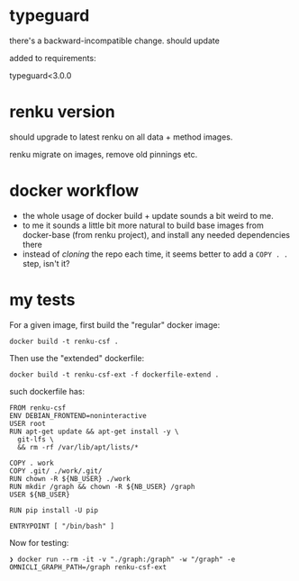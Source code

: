 # typeguard

there's a backward-incompatible change. should update

added to requirements:

typeguard<3.0.0

# renku version

should upgrade to latest renku on all data + method images.

renku migrate on images, remove old pinnings etc.

# docker workflow

* the whole usage of docker build + update sounds a bit weird to me.
* to me it sounds a little bit more natural to build base images from docker-base (from renku project), and install any needed dependencies there
* instead of _cloning_ the repo each time, it seems better to add a `COPY . .` step, isn't it?

# my tests

For a given image, first build the "regular" docker image:

```
docker build -t renku-csf .
```

Then use the "extended" dockerfile:

```
docker build -t renku-csf-ext -f dockerfile-extend .
```

such dockerfile has:

```
FROM renku-csf
ENV DEBIAN_FRONTEND=noninteractive
USER root
RUN apt-get update && apt-get install -y \
  git-lfs \
  && rm -rf /var/lib/apt/lists/*

COPY . work
COPY .git/ ./work/.git/
RUN chown -R ${NB_USER} ./work
RUN mkdir /graph && chown -R ${NB_USER} /graph
USER ${NB_USER}

RUN pip install -U pip

ENTRYPOINT [ "/bin/bash" ]
```

Now for testing:

```
❯ docker run --rm -it -v "./graph:/graph" -w "/graph" -e OMNICLI_GRAPH_PATH=/graph renku-csf-ext
```


